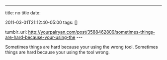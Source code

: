 ---
title: no title
date:

 2011-03-01T21:12:40-05:00 
tags:  []

tumblr_url:
http://yourpalryan.com/post/3588462809/sometimes-things-are-hard-because-your-using-the
\-\--

Sometimes things are hard because your using the wrong tool. Sometimes
things are hard because your using the tool wrong.
